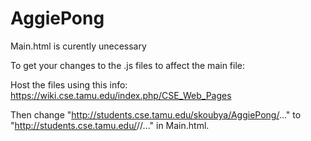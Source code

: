 # AggiePong

Main.html is curently unecessary

To get your changes to the .js files to affect the main file:

Host the files using this info: https://wiki.cse.tamu.edu/index.php/CSE_Web_Pages

Then change "http://students.cse.tamu.edu/skoubya/AggiePong/..." to  "http://students.cse.tamu.edu/<yourusername>/<yourpath>/..." in Main.html.
